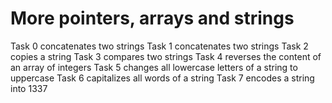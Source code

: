 # More pointers, arrays and strings

Task 0 concatenates two strings
Task 1 concatenates two strings
Task 2 copies a string
Task 3 compares two strings
Task 4 reverses the content of an array of integers
Task 5 changes all lowercase letters of a string to uppercase
Task 6 capitalizes all words of a string
Task 7 encodes a string into 1337
